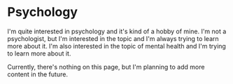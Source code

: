 # Psychology

I'm quite interested in psychology and it's kind of a hobby of mine. I'm not a psychologist, but I'm interested in the topic and I'm always trying to learn more about it. I'm also interested in the topic of mental health and I'm trying to learn more about it.

Currently, there's nothing on this page, but I'm planning to add more content in the future.
